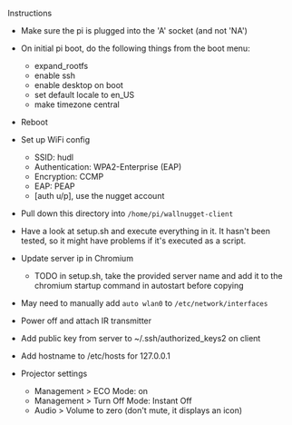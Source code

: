 Instructions

- Make sure the pi is plugged into the 'A' socket (and not 'NA')

- On initial pi boot, do the following things from the boot menu:

  - expand_rootfs
  - enable ssh
  - enable desktop on boot
  - set default locale to en_US
  - make timezone central

- Reboot

- Set up WiFi config

  - SSID: hudl
  - Authentication: WPA2-Enterprise (EAP)
  - Encryption: CCMP
  - EAP: PEAP
  - [auth u/p], use the nugget account

- Pull down this directory into `/home/pi/wallnugget-client`
- Have a look at setup.sh and execute everything in it. It hasn't been tested, so it might have problems if it's executed as a script.
- Update server ip in Chromium 
  - TODO in setup.sh, take the provided server name and add it to the chromium startup command in autostart before copying
- May need to manually add `auto wlan0` to `/etc/network/interfaces`
- Power off and attach IR transmitter
- Add public key from server to ~/.ssh/authorized_keys2 on client
- Add hostname to /etc/hosts for 127.0.0.1

- Projector settings

  - Management > ECO Mode: on
  - Management > Turn Off Mode: Instant Off
  - Audio > Volume to zero (don't mute, it displays an icon)
